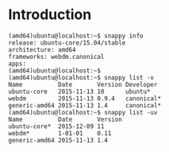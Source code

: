 # Introduction


    (amd64)ubuntu@localhost:~$ snappy info
    release: ubuntu-core/15.04/stable
    architecture: amd64
    frameworks: webdm.canonical
    apps: 
    (amd64)ubuntu@localhost:~$ 
    (amd64)ubuntu@localhost:~$ snappy list -v
    Name          Date       Version Developer  
    ubuntu-core   2015-11-13 10      ubuntu*    
    webdm         2015-11-13 0.9.4   canonical* 
    generic-amd64 2015-11-13 1.4     canonical* 
    (amd64)ubuntu@localhost:~$ snappy list -uv
    Name          Date       Version 
    ubuntu-core*  2015-12-09 11      
    webdm*        1-01-01    0.11    
    generic-amd64 2015-11-13 1.4   

